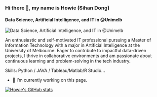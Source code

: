 ### Hi there 👋, my name is Howie (Sihan Dong)
#### Data Science, Artificial Intelligence, and IT in @Unimelb
![Data Science, Artificial Intelligence, and IT in @Unimelb](www.linkedin.com/in/howie-sihan-dong)

An enthusiastic and self-motivated IT professional pursuing a Master of Information Technology with a major in Artificial Intelligence at the University of Melbourne. Eager to contribute to impactful data-driven projects, I thrive in collaborative environments and am passionate about continuous learning and problem-solving in the tech industry.

Skills: Python / JAVA / Tableau/Matlab/R Studio...

- 🔭 I’m currently working on this page. 



[![Howie's GitHub stats](https://github-readme-stats.vercel.app/api?username=howiedong)](https://github.com/anuraghazra/github-readme-stats)




